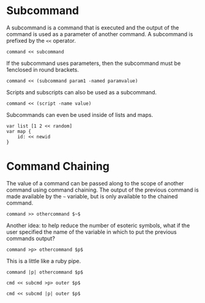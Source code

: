 # Subcommand #

A subcommand is a command that is executed and the output of the command is used as a parameter of another command. A subcommand is prefixed by the `<<` operator.

    command << subcommand

If the subcommand uses parameters, then the subcommand must be 1enclosed in round brackets.

    command << (subcommand param1 -named paramvalue)

Scripts and subscripts can also be used as a subcommand.

    command << (script -name value)

Subcommands can even be used inside of lists and maps.

    var list [1 2 << random]
    var map {
        id: << newid
    }

# Command Chaining #

The value of a command can be passed along to the scope of another command using command chaining. The output of the previous command is made available by the `~` variable, but is only available to the chained command.

    command >> othercommand $~$

Another idea: to help reduce the number of esoteric symbols, what if the user specified the name of the variable in which to put the previous commands output?

    command >p> othercommand $p$

This is a little like a ruby pipe.

    command |p| othercommand $p$

    cmd << subcmd >p> outer $p$
    
    cmd << subcmd |p| outer $p$
